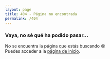 ```yaml
---
layout: page
title: 404 - Página no encontrada
permalink: /404
---
```


<h3>Vaya, no sé qué ha podido pasar...</h3>
No se encuentra la página que estás buscando 😢
<br/>Puedes acceder a la <a href="/">página de inicio</a>.
